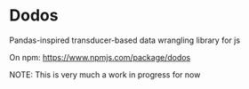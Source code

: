 # Dodos
Pandas-inspired transducer-based data wrangling library for js

On npm: https://www.npmjs.com/package/dodos

NOTE: This is very much a work in progress for now
